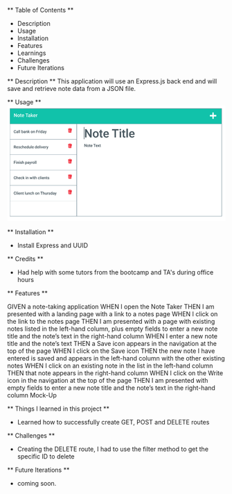 ** Table of Contents **
- Description
- Usage
- Installation
- Features
- Learnings
- Challenges
- Future Iterations


** Description **
This application will use an Express.js back end and will save and retrieve note data from a JSON file.

** Usage **
![screenshot](./Develop/Images/Screen%20Shot%202022-09-26%20at%204.59.36%20PM.png)

** Installation **
- Install Express and UUID

** Credits **
- Had help with some tutors from the bootcamp and TA's during office hours

** Features **

GIVEN a note-taking application
WHEN I open the Note Taker
THEN I am presented with a landing page with a link to a notes page
WHEN I click on the link to the notes page
THEN I am presented with a page with existing notes listed in the left-hand column, plus empty fields to enter a new note title and the note’s text in the right-hand column
WHEN I enter a new note title and the note’s text
THEN a Save icon appears in the navigation at the top of the page
WHEN I click on the Save icon
THEN the new note I have entered is saved and appears in the left-hand column with the other existing notes
WHEN I click on an existing note in the list in the left-hand column
THEN that note appears in the right-hand column
WHEN I click on the Write icon in the navigation at the top of the page
THEN I am presented with empty fields to enter a new note title and the note’s text in the right-hand column
Mock-Up

** Things I learned in this project **
- Learned how to successfully create GET, POST and DELETE routes

** Challenges **
- Creating the DELETE route, I had to use the filter method to get the specific ID to delete


** Future Iterations **
- coming soon.